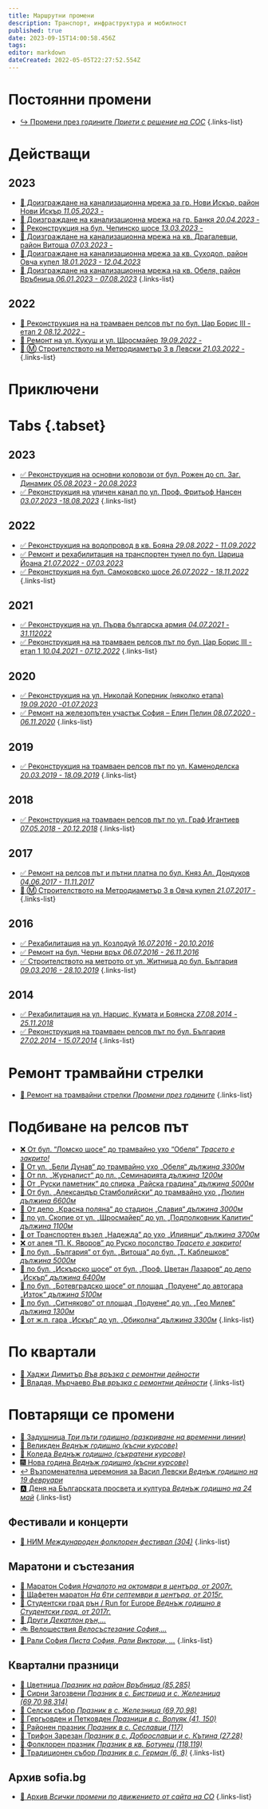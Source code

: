 ```yaml
---
title: Маршрутни промени
description: Транспорт, инфраструктура и мобилност
published: true
date: 2023-09-15T14:00:58.456Z
tags: 
editor: markdown
dateCreated: 2022-05-05T22:27:52.554Z
---
```


# Постоянни промени
- [:arrow_right_hook: Промени през годините  *Приети с решение на СОС*](/bg/public-transport/route-changes/year-by-year)
{.links-list}

# Действащи

## 2023
   
 
- [:construction: Доизграждане на канализационна мрежа за гр. Нови Искър, район Нови Искър *11.05.2023 -*](/bg/public-transport/route-changes/2023-kanalizacia-novi-iskar)
- [:construction: Доизграждане на канализационна мрежа на гр. Банкя *20.04.2023 -*](/bg/public-transport/route-changes/2023-kanalizacia-bankya)
- [:construction: Реконструкция на бул. Чепинско шосе *13.03.2023 -*](/bg/public-transport/route-changes/2023-rekonstrukcia-chepinsko-shose)
- [:construction: Доизграждане на канализационна мрежа на кв. Драгалевци, район Витоша *07.03.2023 -*](/bg/public-transport/route-changes/2023-kanalizacia-dragalevtsi)
- [:construction: Доизграждане на канализационна мрежа за кв. Суходол, район Овча купел *18.01.2023 - 12.04.2023*](/bg/public-transport/route-changes/2023-kanalizacia-suhodol)
- [:construction: Доизграждане на канализационна мрежа на кв. Обеля, район Връбница *06.01.2023 - 07.08.2023*](/bg/public-transport/route-changes/2023-kanalizacia-obelya)
{.links-list}


## 2022
- [:construction: Реконструкция на на трамваен релсов път по бул. Цар Борис III - етап 2  *08.12.2022 -*](/bg/public-transport/route-changes/2022-rekonstrukcia-tsar-boris_iii)
- [:construction:  Ремонт на ул. Кукуш и ул. Щросмайер  *19.09.2022 -*](/bg/public-transport/route-changes/2022-remont-kukush-shtrosmaier)
- [:construction: :m: Строителството на Метродиаметър 3 в Левски *21.03.2022 -*](/bg/public-transport/route-changes/2022-stroitelstvo-metro-levski)
{.links-list}

# Приключени

# Tabs {.tabset}

## 2023
- [:white_check_mark: Реконструкция на основни коловози от бул. Рожен до сп. Заг. Динамик *05.08.2023 - 20.08.2023*](/bg/public-transport/route-changes/2023-kolovozi-iliansko-shose)   
- [:white_check_mark: Реконструкция на уличен канал по ул. Проф. Фритьоф Нансен *03.07.2023 -18.08.2023*](/bg/public-transport/route-changes/2023-kanal-nansen)
{.links-list}


## 2022
- [:white_check_mark: Реконструкция на водопровод в кв. Бояна  *29.08.2022 - 11.09.2022*](/bg/public-transport/route-changes/2022-rekonstrukcia-vodoprovod-boyana)
- [:white_check_mark: Ремонт и рехабилитация на транспортен тунел по бул. Царица Йоана  *21.07.2022 - 07.03.2023*](/bg/public-transport/route-changes/2022-rekonstrukcia-tunnel-lyulin)
- [:white_check_mark: Реконструкция на бул. Самоковско шосе  *26.07.2022 - 18.11.2022*](/bg/public-transport/route-changes/2022-rekonstrukcia-samokovsko-shose)
{.links-list}

## 2021
- [:white_check_mark: Реконструкция на ул. Първа българска армия  *04.07.2021 - 31.112022*](/bg/public-transport/route-changes/2021-rekonstrukcia-parva-bulgarska-armia)
- [:white_check_mark: Реконструкция на на трамваен релсов път по бул. Цар Борис III - етап 1  *10.04.2021 - 07.12.2022*](/bg/public-transport/route-changes/2021-rekonstrukcia-tsar-boris_iii)
{.links-list}

## 2020
- [:white_check_mark: Реконструкция на ул. Николай Коперник (няколко етапа) *19.09.2020 -01.07.2023*](/bg/public-transport/route-changes/2020-rekonstrukcia-nikolay-kopernik)
- [:white_check_mark:  Ремонт на железопътен участък София – Елин Пелин  *08.07.2020 - 06.11.2020*](/bg/public-transport/route-changes/2020-remont-jp-sofia-elin-pelin)
{.links-list}

## 2019
- [:white_check_mark: Реконструкция на трамваен релсов път по ул. Каменоделска  *20.03.2019 - 18.09.2019*](/bg/public-transport/route-changes/2019-rekonstrukcia-kamenodelska)
{.links-list}

## 2018
- [:white_check_mark: Реконструкция на трамваен релсов път по ул. Граф Игантиев  *07.05.2018 - 20.12.2018*](/bg/public-transport/route-changes/2018-rekonstrukcia-graf-ignatiev)
{.links-list}

## 2017
- [:white_check_mark: Ремонт на релсов път и пътни платна по бул. Княз Ал. Дондуков  *04.06.2017 - 11.11.2017*](/bg/public-transport/route-changes/rekonstrukcia-dondukov)
- [:construction: :m: Строителството на Метродиаметър 3 в Овча купел *21.07.2017 -*](/bg/public-transport/route-changes/2017-stroitelstvo-metro-ovcha-kupel)
{.links-list}


## 2016
- [:white_check_mark: Рехабилитация на ул. Козлодуй  *16.07.2016 - 20.10.2016*](/bg/public-transport/route-changes/2016-rekonstrukcia-kozlodui)
- [:white_check_mark: Ремонт на бул. Черни връх  *06.07.2016 - 26.11.2016*](/bg/public-transport/route-changes/2016-remont-cherni-vrah)
- [:white_check_mark: Строителството на метрото от ул. Житница до бул. България *09.03.2016 - 28.10.2019*](/bg/public-transport/route-changes/2016-stroitelstvo-metro-ul-zhitnitsa-bul-bulgaria)
{.links-list}

## 2014
- [:white_check_mark: Рехабилитация на ул. Нарцис, Кумата и Боянска  *27.08.2014 - 25.11.2018*](/bg/public-transport/route-changes/rhabilitasia-narcis-kumata-boyanska)
- [:white_check_mark: Реконструкция на трамваен релсов път по бул. България  *27.02.2014 - 15.07.2014*](/bg/public-transport/route-changes/2014-rekonstrukcia-bulgaria)
{.links-list}

# Ремонт трамвайни стрелки

- [:train: Ремонт на трамвайни стрелки  *Промени през годините*](/bg/public-transport/route-changes/remont-tramvaini-strelki)
{.links-list}

# Подбиване на релсов път
- [:x: От бул. “Ломско шосе” до трамвайно ухо “Обеля” *Трасето е закрито!*](/bg/public-transport/route-changes/izvejdane-lomsko-obelya)
- [:tram: От ул. „Бели Дунав“ до трамвайно ухо „Обеля“ *дължина 3300м*](/bg/public-transport/route-changes/izvejdane-beli-dunav-obelya)
- [:tram: От пл. „Журналист“ до пл. „Семинарията *дължина 1200м*](/bg/public-transport/route-changes/izvejdane-journalist-seminaria)
- [:tram: От „Руски паметник“ до спирка „Райска градина“ *дължина 5000м*](/bg/public-transport/route-changes/izvejdane-ruski-pametnik-raiska-gradina)
- [:tram: От бул. „Александър Стамболийски“ до трамвайно ухо „Люлин *дължина 6600м*](/bg/public-transport/route-changes/izvejdane-stamboliiski-lulin)
- [:tram: От депо „Красна поляна“ до стадион „Славия“ *дължина 3000м*](/bg/public-transport/route-changes/izvejdane-krasna-polyana-slavia)
- [:tram: по ул. Скопие от ул. „Щросмайер“ до ул. „Подполковник Калитин“ *дължина 1100м*](/bg/public-transport/route-changes/izvejdane-skopie-podpolkovnik-kalitin)
- [:tram: от Транспортен възел „Надежда“ до ухо „Илиянци“ *дължина 3700м*](/bg/public-transport/route-changes/izvejdane-nadejda-ilianci)
- [:x: от алея “П. К. Яворов” до Руско посолство *Трасето е закрито!*](/bg/public-transport/route-changes/izvejdane-aleya-yavorov-rusko-posolstvo)
- [:tram: по бул. „България“ от бул. „Витоша“ до бул. „Т. Каблешков“ *дължина 5000м*](/bg/public-transport/route-changes/izvejdane-bul-bulgaria)
- [:tram: по бул. „Искърско шосе“ от бул. „Проф. Цветан Лазаров“ до депо „Искър“ *дължина 6400м*](/bg/public-transport/route-changes/izvejdane-iskarsko-shose)
- [:tram: по бул. „Ботевградско шосе“ от площад „Подуене“ до автогара „Изток“ *дължина 5100м*](/bg/public-transport/route-changes/izvejdane-bul-sitniakovo-i-botevgradsko)
- [:tram: по бул. „Ситняково“ от площад „Подуене“ до ул. „Гео Милев“ *дължина 1300м*](/bg/public-transport/route-changes/izvejdane-bul-sitniakovo-i-botevgradsko)
- [:tram: от ж.п. гара „Искър“ до ул. „Обиколна“ *дължина 3300м*](/bg/public-transport/route-changes/izvejdane-gara-iskar-obikolna)
{.links-list}

# По квартали
- [:construction: Хаджи Димитър  *Във връзка с ремонтни дейности*](/bg/public-transport/route-changes/hadzi-dimitar)
- [:construction: Владая, Мърчаево  *Във връзка с ремонтни дейности*](/bg/public-transport/route-changes/vladaya_marchaevo)
{.links-list}

# Повтарящи се промени
- [:blossom: Задушница *Три пъти годишно (разкриване на временни линии)*](/bg/public-transport/route-changes/zadushnica)
- [:egg: Великден *Веднъж годишно (късни курсове)*](/bg/public-transport/route-changes/velikden)
- [:christmas_tree: Коледа *Веднъж годишно (съкратени курсове)*](/bg/public-transport/route-changes/koleda)
- [:fireworks: Нова година *Веднъж годишно (късни курсове)*](/bg/public-transport/route-changes/nova-godina)
- [:leftwards_arrow_with_hook: Възпоменателна церемония за Васил Левски *Веднъж годишно на 19 февруари*](/bg/public-transport/route-changes/vasil-levski)
- [:a: Деня на Българската просвета и култура *Веднъж годишно на 24 май*](/bg/public-transport/route-changes/vasil-levski)
{.links-list}

## Фестивали и концерти
- [:dancer: НИМ *Международен фолклорен фестивал (304)*](/bg/public-transport/route-changes/festival-nim)
{.links-list}


## Маратони и състезания
- [:running: Маратон София *Началото на октомври в центъра, от 2007г.*](/bg/public-transport/route-changes/maraton-sofia)
- [:running: Щафетен маратон *На 6ти септември в центъра, от 2015г.*](/bg/public-transport/route-changes/shtafeten-maraton)
- [:running: Студентски град рън / Run for Europe *Веднъж годишно в Студентски град, от 2017г.*](/bg/public-transport/route-changes/run-for-europe)
- [:running: Други *Декатлон рън,...*](/bg/public-transport/route-changes/maratoni-razni)
- [:bike: Велошествия *Велосъстезание София,...*](/bg/public-transport/route-changes/veloshestvia)
- [:checkered_flag: Рали София *Писта София, Рали Виктори, ...*](/bg/public-transport/route-changes/auto-races)
{.links-list}


## Квартални празници
- [:blossom: Цветница *Празник на район Връбница (85,285)*](/bg/public-transport/route-changes/praznik-tsvetnitsa)
- [:tada: Сирни Загозвени *Празник в с. Бистрица и с. Железница (69,70,98,314)*](/bg/public-transport/route-changes/praznik-selo-bistrica-jeleznica)
- [:tada: Селски събор *Празник в с. Железница (69,70,98)*](/bg/public-transport/route-changes/praznik-selo-jeleznica)
- [:tada: Гергьовден и Петковден *Празници в с. Волуяк (41, 150)*](/bg/public-transport/route-changes/praznik-selo-voluyak)
- [:tada: Районен празник *Празник в с. Сеславци (117)*](/bg/public-transport/route-changes/praznik-selo-seslavtsi)
- [:tada: Трифон Зарезан *Празник в с. Доброславци и с. Кътина (27,28)*](/bg/public-transport/route-changes/praznik-selo-dobroslavtsi-katina)
- [:tada: Фолклорен празник *Празник в кв. Ботунец (118,119)*](/bg/public-transport/route-changes/praznik-kvartal-botunec)
- [:tada: Традиционен събор *Празник в с. Герман (6, 8)*](/bg/public-transport/route-changes/praznik-selo-german)
{.links-list}

## Архив sofia.bg
- [:scroll: Архив *Всички промени по движението от сайта на СО*](/bg/public-transport/route-changes/arhive-sofia-municipality)
{.links-list}